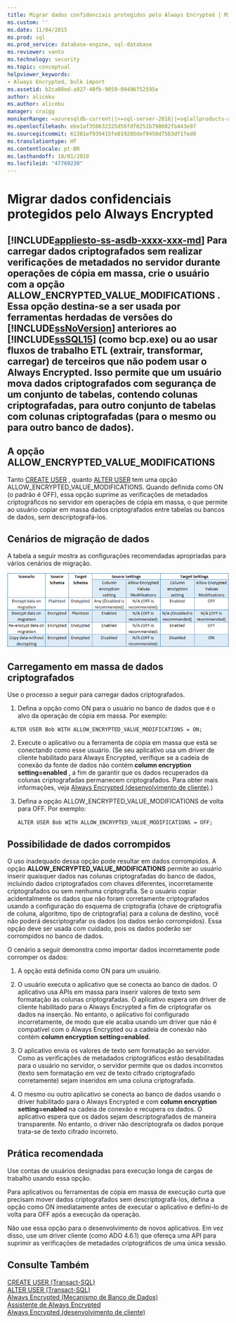 ```yaml
---
title: Migrar dados confidenciais protegidos pelo Always Encrypted | Microsoft Docs
ms.custom: ''
ms.date: 11/04/2015
ms.prod: sql
ms.prod_service: database-engine, sql-database
ms.reviewer: vanto
ms.technology: security
ms.topic: conceptual
helpviewer_keywords:
- Always Encrypted, bulk import
ms.assetid: b2ca08ed-a927-40fb-9059-09496752595e
author: aliceku
ms.author: aliceku
manager: craigg
monikerRange: =azuresqldb-current||>=sql-server-2016||=sqlallproducts-allversions||>=sql-server-linux-2017||=azuresqldb-mi-current
ms.openlocfilehash: ebe1af350632325d56fdf0251b790082fb443e97
ms.sourcegitcommit: 61381ef939415fe019285def9450d7583df1fed0
ms.translationtype: HT
ms.contentlocale: pt-BR
ms.lasthandoff: 10/01/2018
ms.locfileid: "47769230"
---
```

# <a name="migrate-sensitive-data-protected-by-always-encrypted"></a>Migrar dados confidenciais protegidos pelo Always Encrypted
[!INCLUDE[appliesto-ss-asdb-xxxx-xxx-md](../../../includes/appliesto-ss-asdb-xxxx-xxx-md.md)]
 Para carregar dados criptografados sem realizar verificações de metadados no servidor durante operações de cópia em massa, crie o usuário com a opção **ALLOW_ENCRYPTED_VALUE_MODIFICATIONS** . Essa opção destina-se a ser usada por ferramentas herdadas de versões do [!INCLUDE[ssNoVersion](../../../includes/ssnoversion-md.md)] anteriores ao [!INCLUDE[ssSQL15](../../../includes/sssql15-md.md)] (como bcp.exe) ou ao usar fluxos de trabalho ETL (extrair, transformar, carregar) de terceiros que não podem usar o Always Encrypted. Isso permite que um usuário mova dados criptografados com segurança de um conjunto de tabelas, contendo colunas criptografadas, para outro conjunto de tabelas com colunas criptografadas (para o mesmo ou para outro banco de dados).  
 -  
 ## <a name="the-allowencryptedvaluemodifications-option"></a>A opção ALLOW_ENCRYPTED_VALUE_MODIFICATIONS  
 Tanto [CREATE USER](../../../t-sql/statements/create-user-transact-sql.md) , quanto [ALTER USER](../../../t-sql/statements/alter-user-transact-sql.md) tem uma opção ALLOW_ENCRYPTED_VALUE_MODIFICATIONS. Quando definida como ON (o padrão é OFF), essa opção suprime as verificações de metadados criptográficos no servidor em operações de cópia em massa, o que permite ao usuário copiar em massa dados criptografados entre tabelas ou bancos de dados, sem descriptografá-los.  
  
## <a name="data-migration-scenarios"></a>Cenários de migração de dados  
A tabela a seguir mostra as configurações recomendadas apropriadas para vários cenários de migração.  
 
![always-encrypted-migration](../../../relational-databases/security/encryption/media/always-encrypted-migration.PNG "always-encrypted-migration")  

## <a name="bulk-loading-of-encrypted-data"></a>Carregamento em massa de dados criptografados  
Use o processo a seguir para carregar dados criptografados.  

1.  Defina a opção como ON para o usuário no banco de dados que é o alvo da operação de cópia em massa. Por exemplo:  
 
   ```  
    ALTER USER Bob WITH ALLOW_ENCRYPTED_VALUE_MODIFICATIONS = ON;  
   ```  

2.  Execute o aplicativo ou a ferramenta de cópia em massa que está se conectando como esse usuário. (Se seu aplicativo usa um driver de cliente habilitado para Always Encrypted, verifique se a cadeia de conexão da fonte de dados não contém **column encryption setting=enabled** , a fim de garantir que os dados recuperados da colunas criptografadas permanecem criptografados. Para obter mais informações, veja [Always Encrypted &#40;desenvolvimento de cliente&#41;](../../../relational-databases/security/encryption/always-encrypted-client-development.md).)  
  
3.  Defina a opção ALLOW_ENCRYPTED_VALUE_MODIFICATIONS de volta para OFF. Por exemplo:  

    ```  
    ALTER USER Bob WITH ALLOW_ENCRYPTED_VALUE_MODIFICATIONS = OFF;  
    ```  

## <a name="potential-for-data-corruption"></a>Possibilidade de dados corrompidos  
O uso inadequado dessa opção pode resultar em dados corrompidos. A opção **ALLOW_ENCRYPTED_VALUE_MODIFICATIONS** permite ao usuário inserir quaisquer dados nas colunas criptografadas do banco de dados, incluindo dados criptografados com chaves diferentes, incorretamente criptografados ou sem nenhuma criptografia. Se o usuário copiar acidentalmente os dados que não foram corretamente criptografados usando a configuração do esquema de criptografia (chave de criptografia de coluna, algoritmo, tipo de criptografia) para a coluna de destino, você não poderá descriptografar os dados (os dados serão corrompidos). Essa opção deve ser usada com cuidado, pois os dados poderão ser corrompidos no banco de dados.  

O cenário a seguir demonstra como importar dados incorretamente pode corromper os dados:  

1.  A opção está definida como ON para um usuário.  
 
2.  O usuário executa o aplicativo que se conecta ao banco de dados. O aplicativo usa APIs em massa para inserir valores de texto sem formatação às colunas criptografadas. O aplicativo espera um driver de cliente habilitado para o Always Encrypted a fim de criptografar os dados na inserção. No entanto, o aplicativo foi configurado incorretamente, de modo que ele acaba usando um driver que não é compatível com o Always Encrypted ou a cadeia de conexão não contém **column encryption setting=enabled**.  

3.  O aplicativo envia os valores de texto sem formatação ao servidor. Como as verificações de metadados criptográficos estão desabilitadas para o usuário no servidor, o servidor permite que os dados incorretos (texto sem formatação em vez de texto cifrado criptografado corretamente) sejam inseridos em uma coluna criptografada.  
 
4.  O mesmo ou outro aplicativo se conecta ao banco de dados usando o driver habilitado para o Always Encrypted e com **column encryption setting=enabled** na cadeia de conexão e recupera os dados. O aplicativo espera que os dados sejam descriptografados de maneira transparente. No entanto, o driver não descriptografa os dados porque trata-se de texto cifrado incorreto.  

## <a name="best-practice"></a>Prática recomendada  
 
Use contas de usuários designadas para execução longa de cargas de trabalho usando essa opção.  
 
Para aplicativos ou ferramentas de cópia em massa de execução curta que precisam mover dados criptografados sem descriptografá-los, defina a opção como ON imediatamente antes de executar o aplicativo e defini-lo de volta para OFF após a execução da operação.  
 
Não use essa opção para o desenvolvimento de novos aplicativos. Em vez disso, use um driver cliente (como ADO 4.6.1) que ofereça uma API para suprimir as verificações de metadados criptográficos de uma única sessão.  

## <a name="see-also"></a>Consulte Também  
[CREATE USER &#40;Transact-SQL&#41;](../../../t-sql/statements/create-user-transact-sql.md)   
[ALTER USER &#40;Transact-SQL&#41;](../../../t-sql/statements/alter-user-transact-sql.md)   
[Always Encrypted &#40;Mecanismo de Banco de Dados&#41;](../../../relational-databases/security/encryption/always-encrypted-database-engine.md)   
[Assistente de Always Encrypted](../../../relational-databases/security/encryption/always-encrypted-wizard.md)   
[Always Encrypted &#40;desenvolvimento de cliente&#41;](../../../relational-databases/security/encryption/always-encrypted-client-development.md)  
